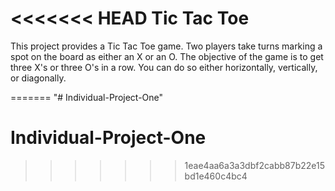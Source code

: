 <<<<<<< HEAD
Tic Tac Toe
===========

This project provides a Tic Tac Toe game. Two players take turns marking a 
spot on the board as either an X or an O. The objective of the game is to get
three X's or three O's in a row. You can do so either horizontally, vertically,
or diagonally.


=======
"# Individual-Project-One" 
# Individual-Project-One
>>>>>>> 1eae4aa6a3a3dbf2cabb87b22e15bd1e460c4bc4
